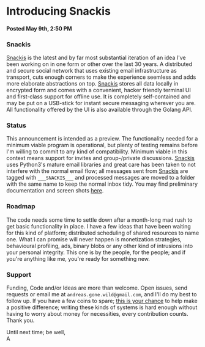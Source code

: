# Introducing Snackis
#### Posted May 9th, 2:50 PM

### Snackis
[Snackis](https://github.com/andreas-gone-wild/snackis) is the latest and by far most substantial iteration of an idea I've been working on in one form or other over the last 30 years. A distributed and secure social network that uses existing email infrastructure as transport, cuts enough corners to make the experience seemless and adds more elaborate abstractions on top. [Snackis](https://github.com/andreas-gone-wild/snackis) stores all data locally in encrypted form and comes with a convenient, hacker friendly terminal UI and first-class support for offline use. It is completely self-contained and may be put on a USB-stick for instant secure messaging wherever you are. All functionality offered by the UI is also available through the Golang API.

### Status
This announcement is intended as a preview. The functionality needed for a minimum viable program is operational, but plenty of testing remains before I'm willing to commit to any kind of compatibility. Minimum viable in this context means support for invites and group-/private discussions. [Snackis](https://github.com/andreas-gone-wild/snackis) uses Python3's mature email libraries and great care has been taken to not interfere with the normal email flow; all messages sent from [Snackis](https://github.com/andreas-gone-wild/snackis) are tagged with ```___SNACKIS___``` and processed messages are moved to a folder with the same name to keep the normal inbox tidy. You may find preliminary documentation and screen shots [here](https://github.com/andreas-gone-wild/snackis).

### Roadmap
The code needs some time to settle down after a month-long mad rush to get basic functionality in place. I have a few ideas that have been waiting for this kind of platform; distributed scheduling of shared resources to name one. What I can promise will never happen is monetization strategies, behavioural profiling, ads, binary blobs or any other kind of intrusions into your personal integrity. This one is by the people, for the people; and if you're anything like me, you're ready for something new.

### Support
Funding, Code and/or Ideas are more than welcome. Open issues, send requests or email me at ```andreas.gone.wild@gmail.com```, and I'll do my best to follow up. If you have a few coins to spare; [this is your chance](https://www.paypal.me/c4life) to help make a positive difference; writing these kinds of systems is hard enough without having to worry about money for necessities, every contribution counts. Thank you.

Until next time; be well,<br/>
A